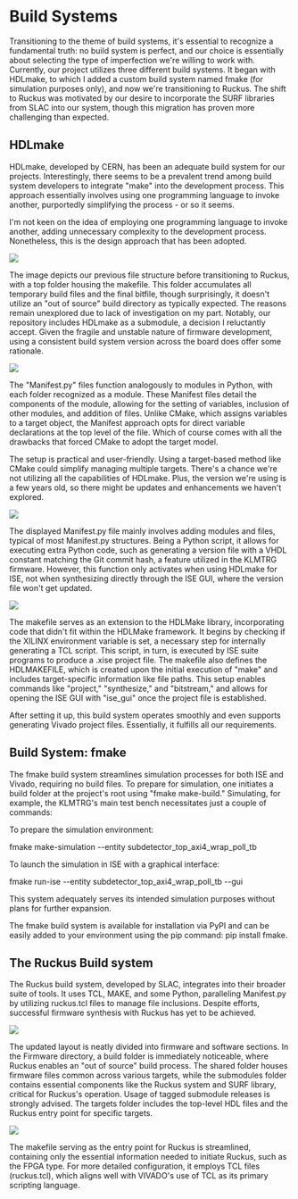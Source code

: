 
# Build Systems

Transitioning to the theme of build systems, it's essential to recognize a fundamental truth: no build system is perfect, and our choice is essentially about selecting the type of imperfection we're willing to work with. Currently, our project utilizes three different build systems. It began with HDLmake, to which I added a custom build system named fmake (for simulation purposes only), and now we're transitioning to Ruckus. The shift to Ruckus was motivated by our desire to incorporate the SURF libraries from SLAC into our system, though this migration has proven more challenging than expected.

## HDLmake

HDLmake, developed by CERN, has been an adequate build system for our projects. Interestingly, there seems to be a prevalent trend among build system developers to integrate "make" into the development process. This approach essentially involves using one programming language to invoke another, purportedly simplifying the process - or so it seems.

I'm not keen on the idea of employing one programming language to invoke another, adding unnecessary complexity to the development process. Nonetheless, this is the design approach that has been adopted.


![](attachments/Pasted%20image%2020240315161103.png)

The image depicts our previous file structure before transitioning to Ruckus, with a top folder housing the makefile. This folder accumulates all temporary build files and the final bitfile, though surprisingly, it doesn't utilize an "out of source" build directory as typically expected. The reasons remain unexplored due to lack of investigation on my part. Notably, our repository includes HDLmake as a submodule, a decision I reluctantly accept. Given the fragile and unstable nature of firmware development, using a consistent build system version across the board does offer some rationale.


![](attachments/Pasted%20image%2020240315161131.png)

The "Manifest.py" files function analogously to modules in Python, with each folder recognized as a module. These Manifest files detail the components of the module, allowing for the setting of variables, inclusion of other modules, and addition of files. Unlike CMake, which assigns variables to a target object, the Manifest approach opts for direct variable declarations at the top level of the file. Which of course comes with all the drawbacks that forced CMake to adopt the target model.

The setup is practical and user-friendly. Using a target-based method like CMake could simplify managing multiple targets. There's a chance we're not utilizing all the capabilities of HDLmake. Plus, the version we're using is a few years old, so there might be updates and enhancements we haven't explored.

![](attachments/Pasted%20image%2020240315161159.png)

The displayed Manifest.py file mainly involves adding modules and files, typical of most Manifest.py structures. Being a Python script, it allows for executing extra Python code, such as generating a version file with a VHDL constant matching the Git commit hash, a feature utilized in the KLMTRG firmware. However, this function only activates when using HDLmake for ISE, not when synthesizing directly through the ISE GUI, where the version file won't get updated.

![](attachments/Pasted%20image%2020240315161209.png)

The makefile serves as an extension to the HDLMake library, incorporating code that didn't fit within the HDLMake framework. It begins by checking if the XILINX environment variable is set, a necessary step for internally generating a TCL script. This script, in turn, is executed by ISE suite programs to produce a .xise project file. The makefile also defines the HDLMAKEFILE, which is created upon the initial execution of "make" and includes target-specific information like file paths. This setup enables commands like "project," "synthesize," and "bitstream," and allows for opening the ISE GUI with "ise_gui" once the project file is established.

After setting it up, this build system operates smoothly and even supports generating Vivado project files. Essentially, it fulfills all our requirements.

## Build System: fmake

The fmake build system streamlines simulation processes for both ISE and Vivado, requiring no build files. To prepare for simulation, one initiates a build folder at the project's root using "fmake make-build." Simulating, for example, the KLMTRG's main test bench necessitates just a couple of commands:

To prepare the simulation environment:

fmake make-simulation --entity subdetector_top_axi4_wrap_poll_tb

To launch the simulation in ISE with a graphical interface:

fmake run-ise --entity subdetector_top_axi4_wrap_poll_tb --gui

This system adequately serves its intended simulation purposes without plans for further expansion.

The fmake build system is available for installation via PyPI and can be easily added to your environment using the pip command: pip install fmake.

## The Ruckus Build system

The Ruckus build system, developed by SLAC, integrates into their broader suite of tools. It uses TCL, MAKE, and some Python, paralleling Manifest.py by utilizing ruckus.tcl files to manage file inclusions. Despite efforts, successful firmware synthesis with Ruckus has yet to be achieved.

![](attachments/Pasted%20image%2020240315161230.png)

The updated layout is neatly divided into firmware and software sections. In the Firmware directory, a build folder is immediately noticeable, where Ruckus enables an "out of source" build process. The shared folder houses firmware files common across various targets, while the submodules folder contains essential components like the Ruckus system and SURF library, critical for Ruckus's operation. Usage of tagged submodule releases is strongly advised. The targets folder includes the top-level HDL files and the Ruckus entry point for specific targets.

![](attachments/Pasted%20image%2020240315161255.png)

The makefile serving as the entry point for Ruckus is streamlined, containing only the essential information needed to initiate Ruckus, such as the FPGA type. For more detailed configuration, it employs TCL files (ruckus.tcl), which aligns well with VIVADO's use of TCL as its primary scripting language.